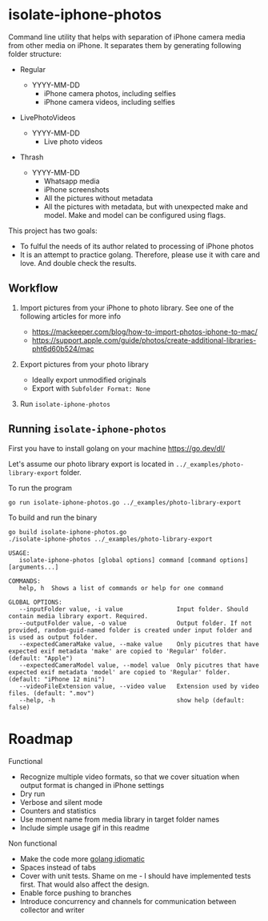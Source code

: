 # isolate-iphone-photos
Command line utility that helps with separation of iPhone camera media from other media on iPhone. It separates them by generating following folder structure:
- Regular
    - YYYY-MM-DD
        - iPhone camera photos, including selfies
        - iPhone camera videos, including selfies

- LivePhotoVideos
    - YYYY-MM-DD
        - Live photo videos

- Thrash
    - YYYY-MM-DD
        - Whatsapp media
        - iPhone screenshots
        - All the pictures without metadata
        - All the pictures with metadata, but with unexpected make and model. Make and model can be configured using flags.

This project has two goals:
- To fulful the needs of its author related to processing of iPhone photos
- It is an attempt to practice golang. Therefore, please use it with care and love. And double check the results.

## Workflow
1. Import pictures from your iPhone to photo library. See one of the following articles for more info
    * https://mackeeper.com/blog/how-to-import-photos-iphone-to-mac/
    * https://support.apple.com/guide/photos/create-additional-libraries-pht6d60b524/mac

2. Export pictures from your photo library
    * Ideally export unmodified originals
    * Export with `Subfolder Format: None`

3. Run `isolate-iphone-photos`

## Running `isolate-iphone-photos`
First you have to install golang on your machine https://go.dev/dl/

Let's assume our photo library export is located in `../_examples/photo-library-export` folder.

To run the program
```
go run isolate-iphone-photos.go ../_examples/photo-library-export
```

To build and run the binary
```
go build isolate-iphone-photos.go
./isolate-iphone-photos ../_examples/photo-library-export
```

```
USAGE:
   isolate-iphone-photos [global options] command [command options] [arguments...]

COMMANDS:
   help, h  Shows a list of commands or help for one command

GLOBAL OPTIONS:
   --inputFolder value, -i value               Input folder. Should contain media library export. Required.
   --outputFolder value, -o value              Output folder. If not provided, random-guid-named folder is created under input folder and is used as output folder.
   --expectedCameraMake value, --make value    Only picutres that have expected exif metadata 'make' are copied to 'Regular' folder. (default: "Apple")
   --expectedCameraModel value, --model value  Only picutres that have expected exif metadata 'model' are copied to 'Regular' folder. (default: "iPhone 12 mini")
   --videoFileExtension value, --video value   Extension used by video files. (default: ".mov")
   --help, -h                                  show help (default: false)
```

# Roadmap
Functional
* Recognize multiple video formats, so that we cover situation when output format is changed in iPhone settings
* Dry run
* Verbose and silent mode
* Counters and statistics
* Use moment name from media library in target folder names
* Include simple usage gif in this readme

Non functional
* Make the code more [golang idiomatic](https://go.dev/doc/effective_go)
* Spaces instead of tabs
* Cover with unit tests. Shame on me - I should have implemented tests first. That would also affect the design.
* Enable force pushing to branches
* Introduce concurrency and channels for communication between collector and writer